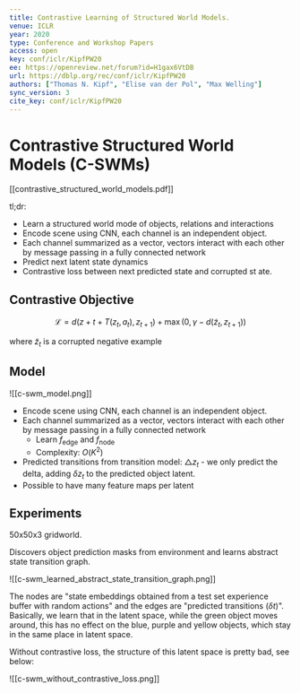 ```yaml
---
title: Contrastive Learning of Structured World Models.
venue: ICLR
year: 2020
type: Conference and Workshop Papers
access: open
key: conf/iclr/KipfPW20
ee: https://openreview.net/forum?id=H1gax6VtDB
url: https://dblp.org/rec/conf/iclr/KipfPW20
authors: ["Thomas N. Kipf", "Elise van der Pol", "Max Welling"]
sync_version: 3
cite_key: conf/iclr/KipfPW20
---
```

# Contrastive Structured World Models (C-SWMs)

[[contrastive_structured_world_models.pdf]]

tl;dr:
 - Learn a structured world mode of objects, relations and interactions
 - Encode scene using CNN, each channel is an independent object.
 - Each channel summarized as a vector, vectors interact with each other by message passing in a fully connected network
 - Predict next latent state dynamics
 - Contrastive loss between next predicted state and corrupted st ate.


## Contrastive Objective

$$
\mathcal{L} = d(z+t + T(z_t, a_t), z_{t + 1}) + \max(0, \gamma -d(\tilde z_t, z_{t + 1}))
$$

where $\tilde z_t$ is a corrupted negative example

## Model

![[c-swm_model.png]]

 - Encode scene using CNN, each channel is an independent object.
 - Each channel summarized as a vector, vectors interact with each other by message passing in a fully connected network
	 - Learn $f_{\text{edge}}$ and $f_{\text{node}}$
	 - Complexity: $O(K^2)$
 - Predicted transitions from transition model: $\triangle z_t$ - we only predict the delta, adding $\delta z_t$ to the predicted object latent.
 - Possible to have many feature maps per latent


## Experiments

50x50x3 gridworld.

Discovers object prediction masks from environment and learns abstract state transition graph.

![[c-swm_learned_abstract_state_transition_graph.png]]

The nodes are "state embeddings obtained from a test set experience buffer with random actions" and the edges are "predicted transitions ($\delta t$)". Basically, we learn that in the latent space, while the green object moves around, this has no effect on the blue, purple and yellow objects, which stay in the same place in latent space.

Without contrastive loss, the structure of this latent space is pretty bad, see below:

![[c-swm_without_contrastive_loss.png]]

